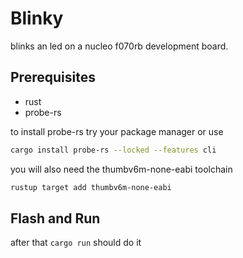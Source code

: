 # Blinky

blinks an led on a nucleo f070rb development board.

## Prerequisites

* rust
* probe-rs

to install probe-rs try your package manager or use
```bash
cargo install probe-rs --locked --features cli
```

you will also need the thumbv6m-none-eabi toolchain
```bash
rustup target add thumbv6m-none-eabi
```

## Flash and Run

after that `cargo run` should do it
